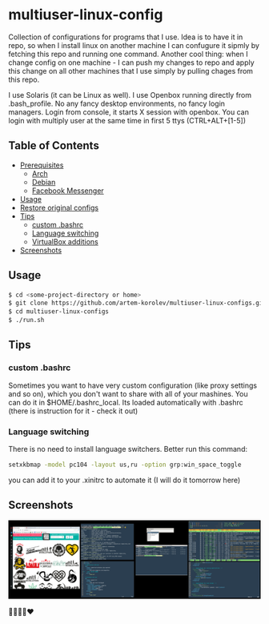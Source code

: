 # multiuser-linux-config

Collection of configurations for programs that I use.
Idea is to have it in repo, so when I install linux on another machine I can
confugure it sipmly by fetching this repo and running one command.
Another cool thing: when I change config on one machine - I can push my changes to
repo and apply this change on all other machines that I use simply by pulling chages
from this repo.

I use Solaris (it can be Linux as well).
I use Openbox running directly from .bash_profile. No any fancy desktop environments,
no fancy login managers. Login from console, it starts X session with openbox.
You can login with multiply user at the same time in first 5 ttys (CTRL+ALT+[1-5])

## Table of Contents

<!-- vim-markdown-toc GFM -->

* [Prerequisites](#prerequisites)
	* [Arch](#arch)
	* [Debian](#debian)
	* [Facebook Messenger](#facebook-messenger)
* [Usage](#usage)
* [Restore original configs](#restore-original-configs)
* [Tips](#tips)
	* [custom .bashrc](#custom-bashrc)
	* [Language switching](#language-switching)
	* [VirtualBox additions](#virtualbox-additions)
* [Screenshots](#screenshots)

<!-- vim-markdown-toc -->


## Usage

```bash
$ cd <some-project-directory or home>
$ git clone https://github.com/artem-korolev/multiuser-linux-configs.git
$ cd multiuser-linux-configs
$ ./run.sh
```

## Tips

### custom .bashrc

Sometimes you want to have very custom configuration (like proxy settings and so on),
which you don't want to share with all of your mashines.
You can do it in $HOME/.bashrc_local.
Its loaded automatically with .bashrc (there is instruction for it - check it out)

### Language switching
There is no need to install language switchers. Better run this command:

```bash
setxkbmap -model pc104 -layout us,ru -option grp:win_space_toggle
```
you can add it to your .xinitrc to automate it (I will do it tomorrow here)

## Screenshots

![Screenshot](images/screenshot.png)

🤘💪🤣😍❤
